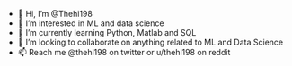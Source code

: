 - 👋 Hi, I’m @Thehi198
- 👀 I’m interested in ML and data science
- 🌱 I’m currently learning Python, Matlab and SQL
- 💞️ I’m looking to collaborate on anything related to ML and Data Science
- 📫 Reach me @thehi198 on twitter or u/thehi198 on reddit

<!---
Thehi198/Thehi198 is a ✨ special ✨ repository because its `README.md` (this file) appears on your GitHub profile.
You can click the Preview link to take a look at your changes.
--->

